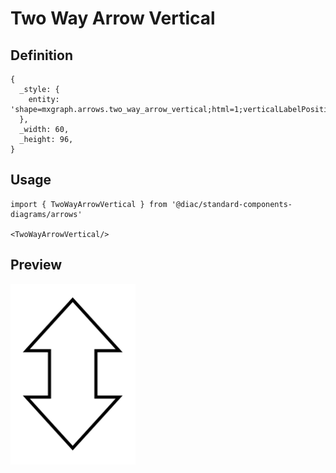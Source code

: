 # Two Way Arrow Vertical

## Definition

```
{
  _style: { 
    entity: 'shape=mxgraph.arrows.two_way_arrow_vertical;html=1;verticalLabelPosition=bottom;verticalAlign=top;strokeWidth=2;strokeColor=#000000;',
  },
  _width: 60,
  _height: 96,
}
```

## Usage

```
import { TwoWayArrowVertical } from '@diac/standard-components-diagrams/arrows'

<TwoWayArrowVertical/>
```

## Preview

<img src="./two-way-arrow-vertical.png" width="200"/>
